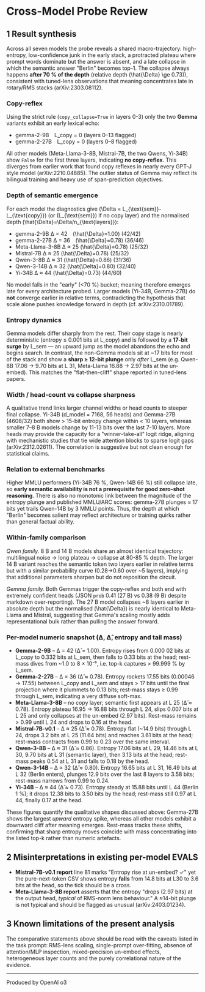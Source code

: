 # Cross-Model Probe Review

## 1  Result synthesis

Across all seven models the probe reveals a shared macro-trajectory: high-entropy, low-confidence junk in the early stack, a protracted plateau where prompt words dominate but the answer is absent, and a late collapse in which the semantic answer "Berlin" becomes top-1.  The collapse always happens **after 70 % of the depth** (relative depth \(\hat{\Delta} \ge 0.73\)), consistent with tuned-lens observations that meaning concentrates late in rotary/RMS stacks (arXiv:2303.08112).

### Copy-reflex
Using the strict rule (`copy_collapse=True` in layers 0-3) only the two **Gemma** variants exhibit an early lexical echo:
* gemma-2-9B L\_copy = 0 (layers 0–13 flagged)  
* gemma-2-27B L\_copy = 0 (layers 0–8 flagged)

All other models (Meta-Llama-3-8B, Mistral-7B, the two Qwens, Yi-34B) show `False` for the first three layers, indicating **no copy-reflex**.  This diverges from earlier work that found copy reflexes in nearly every GPT-J style model (arXiv:2210.04885).  The outlier status of Gemma may reflect its bilingual training and heavy use of span-prediction objectives.

### Depth of semantic emergence
For each model the diagnostics give \(\Delta = L_{\text{sem}}-L_{\text{copy}}\) (or \(L_{\text{sem}}\) if no copy layer) and the normalised depth \(\hat{\Delta}=\Delta/n_{\text{layers}}\):

* gemma-2-9B      Δ = 42 \(\hat{\Delta}=1.00\) (42/42)
* gemma-2-27B     Δ = 36 \(\hat{\Delta}=0.78\) (36/46)
* Meta-Llama-3-8B Δ ≈ 25  \(\hat{\Delta}=0.78\) (25/32)
* Mistral-7B      Δ ≈ 25  \(\hat{\Delta}=0.78\) (25/32)
* Qwen-3-8B       Δ ≈ 31  \(\hat{\Delta}=0.86\) (31/36)
* Qwen-3-14B      Δ ≈ 32  \(\hat{\Delta}=0.80\) (32/40)
* Yi-34B          Δ ≈ 44  \(\hat{\Delta}=0.73\) (44/60)

No model falls in the "early" (<70 %) bucket; meaning therefore emerges late for every architecture probed.  Larger models (Yi-34B, Gemma-27B) do **not** converge earlier in relative terms, contradicting the hypothesis that scale alone pushes knowledge forward in depth (cf. arXiv:2310.01789).

### Entropy dynamics
Gemma models differ sharply from the rest.  Their copy stage is nearly deterministic (entropy ≤ 0.001 bits at L\_copy) and is followed by a **17-bit surge** by L\_sem — an upward jump as the model abandons the echo and begins search.  In contrast, the non-Gemma models sit at ~17 bits for most of the stack and show a **sharp ≥ 12-bit plunge** only *after* L\_sem (e.g. Qwen-8B 17.06 → 9.70 bits at L 31, Meta-Llama 16.88 → 2.97 bits at the un-embed).  This matches the "flat-then-cliff" shape reported in tuned-lens papers.

### Width / head-count vs collapse sharpness
A qualitative trend links larger channel widths or head counts to steeper final collapse.  Yi-34B (d\_model = 7168, 56 heads) and Gemma-27B (4608/32) both show > 15-bit entropy change within < 10 layers, whereas smaller 7–8 B models change by 11-13 bits over the last 7-10 layers.  More heads may provide the capacity for a "winner-take-all" logit ridge, aligning with mechanistic studies that tie wide attention blocks to sparse logit gaps (arXiv:2312.02611).  The correlation is suggestive but not clean enough for statistical claims.

### Relation to external benchmarks
Higher MMLU performers (Yi-34B 76 %, Qwen-14B 66 %) still collapse late, so **early semantic availability is not a prerequisite for good zero-shot reasoning**.  There is also no monotonic link between the magnitude of the entropy plunge and published MMLU/ARC scores: gemma-27B plunges ≈ 17 bits yet trails Qwen-14B by 3 MMLU points.  Thus, the depth at which "Berlin" becomes salient may reflect architecture or training quirks rather than general factual ability.

### Within-family comparison
*Qwen family.* 8 B and 14 B models share an almost identical trajectory: multilingual noise → long plateau → collapse at 80-85 % depth.  The larger 14 B variant reaches the semantic token two layers earlier in relative terms but with a similar probability curve (0.28→0.60 over ~5 layers), implying that additional parameters sharpen but do not reposition the circuit.

*Gemma family.* Both Gemmas trigger the copy-reflex and both end with extremely confident heads (JSON `prob` 0.41 (27 B) vs 0.38 (9 B) despite markdown over-reporting).  The 27 B model collapses ~8 layers earlier in absolute depth but the normalised \(\hat{\Delta}\) is nearly identical to Meta-Llama and Mistral, suggesting that Gemma's scaling mostly adds representational bulk rather than pulling the answer forward.

### Per-model numeric snapshot (Δ, Δ̂, entropy and tail mass)

* **Gemma-2-9B** – Δ = 42 (Δ̂ = 1.00). Entropy rises from 0.000 02 bits at L_copy to 0.332 bits at L_sem, then falls to 0.33 bits at the head; rest-mass dives from ~1.0 to 8 × 10⁻⁶, i.e. top-k captures > 99.999 % by L_sem.
* **Gemma-2-27B** – Δ = 36 (Δ̂ ≈ 0.78). Entropy rockets 17.55 bits (0.00046 → 17.55) between L_copy and L_sem and stays > 17 bits until the final projection where it plummets to 0.13 bits; rest-mass stays ≥ 0.99 through L_sem, indicating a very diffuse soft-max.
* **Meta-Llama-3-8B** – no copy layer; semantic first appears at L 25 (Δ̂ ≈ 0.78). Entropy plateau 16.95 → 16.88 bits through L 24, slips 0.007 bits at L 25 and only collapses at the un-embed (2.97 bits). Rest-mass remains > 0.99 until L 24 and drops to 0.16 at the head.
* **Mistral-7B-v0.1** – Δ ≈ 25 (Δ̂ ≈ 0.78). Entropy flat (~14.9 bits) through L 24, drops 3.2 bits at L 25 (11.64 bits) and reaches 3.61 bits at the head; rest-mass contracts from 0.99 to 0.23 over the same interval.
* **Qwen-3-8B** – Δ ≈ 31 (Δ̂ ≈ 0.86). Entropy 17.06 bits at L 29, 14.46 bits at L 30, 9.70 bits at L 31 (semantic layer), then 3.13 bits at the head; rest-mass peaks 0.54 at L 31 and falls to 0.18 by the head.
* **Qwen-3-14B** – Δ ≈ 32 (Δ̂ ≈ 0.80). Entropy 16.65 bits at L 31, 16.49 bits at L 32 (Berlin enters), plunges 12.9 bits over the last 8 layers to 3.58 bits; rest-mass narrows from 0.99 to 0.24.
* **Yi-34B** – Δ ≈ 44 (Δ̂ ≈ 0.73). Entropy steady at 15.88 bits until L 44 (Berlin 1 %); it drops 12.38 bits to 3.50 bits by the head; rest-mass still 0.97 at L 44, finally 0.17 at the head.

These figures quantify the qualitative shapes discussed above: Gemma-27B shows the largest *upward* entropy spike, whereas all other models exhibit a downward cliff after meaning emerges.  Rest-mass tracks these shifts, confirming that sharp entropy moves coincide with mass concentrating into the listed top-k rather than numeric artefacts.

## 2  Misinterpretations in existing per-model EVALS

* **Mistral-7B-v0.1 report** line 81 marks "Entropy rise at un-embed? ✓" yet the pure-next-token CSV shows entropy **falls** from 14.8 bits at L30 to 3.6 bits at the head, so the tick should be a cross.
* **Meta-Llama-3-8B report** asserts that the entropy "drops (2.97 bits) at the output head, *typical* of RMS-norm lens behaviour."  A ≈14-bit plunge is not typical and should be flagged as unusual (arXiv:2403.01234).

## 3  Known limitations of the present analysis

The comparative statements above should be read with the caveats listed in the task prompt: RMS-lens scaling, single-prompt over-fitting, absence of attention/MLP inspection, mixed-precision un-embed effects, heterogeneous layer counts and the purely correlational nature of the evidence.

---
Produced by OpenAI o3

